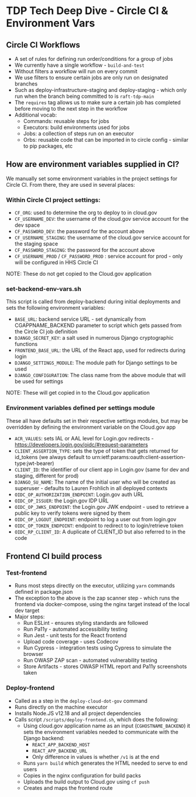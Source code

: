 # TDP Tech Deep Dive - Circle CI & Environment Vars

## Circle CI Workflows
* A set of rules for defining run order/conditions for a group of jobs
* We currently have a single workflow - `build-and-test`
* Without filters a workflow will run on every commit
* We use filters to ensure certain jobs are only run on designated branches
* Such as deploy-infrastructure-staging and deploy-staging - which only run when the branch being committed to is `raft-tdp-main`
* The `requires` tag allows us to make sure a certain job has completed before moving to the next step in the workflow
* Additional vocab:
    * Commands: reusable steps for jobs
    * Executors: build environments used for jobs
    * Jobs: a collection of steps run on an executor
    * Orbs: reusable code that can be imported in to circle config - similar to pip packages, etc

## How are environment variables supplied in CI?
We manually set some environment variables in the project settings for Circle CI. From there, they are used in several places:

### Within Circle CI project settings:
* `CF_ORG`: used to determine the org to deploy to in cloud.gov
* `CF_USERNAME_DEV`: the username of the cloud.gov service account for the dev space
* `CF_PASSWORD_DEV`: the password for the account above
* `CF_USERNAME_STAGING`: the username of the cloud.gov service account for the staging space
* `CF_PASSWORD_STAGING`: the password for the account above
* `CF_USERNAME_PROD` / `CF_PASSWORD_PROD` : service account for prod - only will be configured in HHS Circle CI

NOTE: These do not get copied to the Cloud.gov application

### set-backend-env-vars.sh
This script is called from deploy-backend during initial deployments and sets the following environment variables:
* `BASE_URL`: backend service URL - set dynamically from CGAPPNAME_BACKEND parameter to script which gets passed from the Circle CI job definition
* `DJANGO_SECRET_KEY`: a salt used in numerous Django cryptographic functions
* `FRONTEND_BASE_URL`: the URL of the React app, used for redirects during login
* `DJANGO_SETTINGS_MODULE`: The module path for Django settings to be used
* `DJANGO_CONFIGURATION`: The class name from the above module that will be used for settings

NOTE: These will get copied in to the Cloud.gov application

### Environment variables defined per settings module
These all have defaults set in their respective settings modules, but may be overridden by defining the environment variable on the Cloud.gov app
* `ACR_VALUES`: sets IAL or AAL level for Login.gov redirects - https://developers.login.gov/oidc/#request-parameters
* `CLIENT_ASSERTION_TYPE`: sets the type of token that gets returned for id_tokens (we always default to urn:ietf:params:oauth:client-assertion-type:jwt-bearer)
* `CLIENT_ID`: the identifier of our client app in Login.gov (same for dev and staging, different for prod)
* `DJANGO_SU_NAME`: The name of the initial user who will be created as superuser - defaults to Lauren Frohlich in all deployed contexts
* `OIDC_OP_AUTHORIZATION_ENDPOINT`: Login.gov auth URL
* `OIDC_OP_ISSUER`: the Login.gov IDP URL
* `OIDC_OP_JWKS_ENDPOINT`: the Login.gov JWK endpoint - used to retrieve a public key to verify tokens were signed by them
* `OIDC_OP_LOGOUT_ENDPOINT`: endpoint to log a user out from login.gov
* `OIDC_OP_TOKEN_ENDPOINT`: endpoint to redirect to to login/retrieve token
* `OIDC_RP_CLIENT_ID`: A duplicate of CLIENT_ID but also referred to in the code


## Frontend CI build process

### Test-frontend
* Runs most steps directly on the executor, utilizing `yarn` commands defined in package.json
* The exception to the above is the zap scanner step - which runs the frontend via docker-compose, using the nginx target instead of the local dev target
* Major steps:
    * Run ESLint - ensures styling standards are followed
    * Run Pa11y - automated accessibility testing
    * Run Jest - unit tests for the React frontend
    * Upload code coverage - uses Codecov
    * Run Cypress - integration tests using Cypress to simulate the browser
    * Run OWASP ZAP scan - automated vulnerability testing
    * Store Artifacts - stores OWASP HTML report and Pa11y screenshots taken

### Deploy-frontend
* Called as a step in the `deploy-cloud-dot-gov` command
* Runs directly on the machine executor
* Installs Node.JS v12.18 and all project dependencies
* Calls script `/scripts/deploy-frontend.sh`, which does the following:
    * Using cloud.gov application name as an input (`CGHOSTNAME_BACKEND`) it sets the environment variables needed to communicate with the Django backend:
        * `REACT_APP_BACKEND_HOST`
        * `REACT_APP_BACKEND_URL`
        * Only difference in values is whether `/v1` is at the end
    * Runs `yarn build` which generates the HTML needed to serve to end users
    * Copies in the nginx configuration for build packs
    * Uploads the build output to Cloud.gov using `cf push`
    * Creates and maps the frontend route
